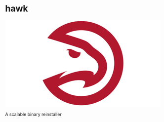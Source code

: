 # hawk
<p align="center">
  <img src="https://github.com/ankushT369/hawk/blob/main/rough_codes/hawk-img5.png" alt="Example Image">
</p>

A scalable binary reinstaller

